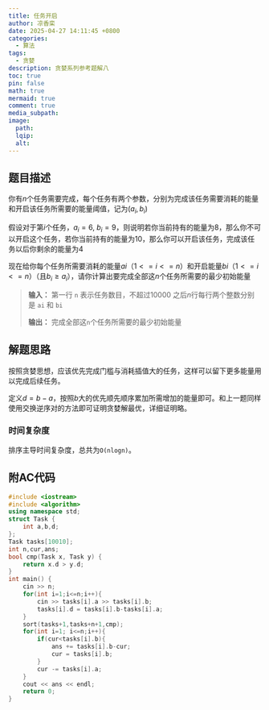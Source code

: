 ```yaml
---
title: 任务开启
author: 凉香栾
date: 2025-04-27 14:11:45 +0800
categories:
  - 算法
tags:
  - 贪婪
description: 贪婪系列参考题解八
toc: true
pin: false
math: true
mermaid: true
comment: true
media_subpath: 
image:
  path: 
  lqip: 
  alt:
---
```


## 题目描述

你有$n$个任务需要完成，每个任务有两个参数，分别为完成该任务需要消耗的能量和开启该任务所需要的能量阈值，记为$(a_i, b_i)$

假设对于第$i$个任务，$a_i=6$, $b_i=9$，则说明若你当前持有的能量为$8$，那么你不可以开启这个任务，若你当前持有的能量为$10$，那么你可以开启该任务，完成该任务以后你剩余的能量为$4$

现在给你每个任务所需要消耗的能量$ai$（$1<=i<=n$）和开启能量$bi$（$1<=i<=n$）（且$b_i≥a_i$），请你计算出要完成全部这$n$个任务所需要的最少初始能量

> **输入：**
> 第一行 `n` 表示任务数目，不超过$10000$
> 之后$n$行每行两个整数分别是 `ai` 和 `bi`
> 
> **输出：**
> 完成全部这`n`个任务所需要的最少初始能量

## 解题思路

按照贪婪思想，应该优先完成门槛与消耗插值大的任务，这样可以留下更多能量用以完成后续任务。

定义$d = b-a$，按照$b$大的优先顺先顺序累加所需增加的能量即可。和上一题同样使用交换逆序对的方法即可证明贪婪解最优，详细证明略。

### 时间复杂度

排序主导时间复杂度，总共为`O(nlogn)`。

## 附AC代码

```cpp
#include <iostream>
#include <algorithm>
using namespace std;
struct Task {
    int a,b,d;
};
Task tasks[10010];
int n,cur,ans;
bool cmp(Task x, Task y) {
    return x.d > y.d;
}
int main() {
    cin >> n;
    for(int i=1;i<=n;i++){
        cin >> tasks[i].a >> tasks[i].b;
        tasks[i].d = tasks[i].b-tasks[i].a;
    }
    sort(tasks+1,tasks+n+1,cmp);
    for(int i=1; i<=n;i++){
        if(cur<tasks[i].b){
            ans += tasks[i].b-cur;
            cur = tasks[i].b;
        }
        cur -= tasks[i].a;
    }
    cout << ans << endl;
    return 0;
}
```